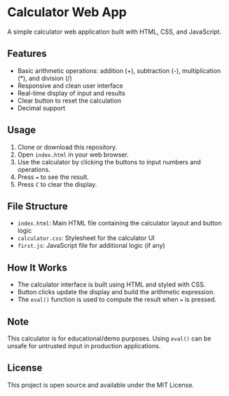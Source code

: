 # Calculator Web App

A simple calculator web application built with HTML, CSS, and JavaScript.

## Features
- Basic arithmetic operations: addition (+), subtraction (-), multiplication (*), and division (/)
- Responsive and clean user interface
- Real-time display of input and results
- Clear button to reset the calculation
- Decimal support

## Usage
1. Clone or download this repository.
2. Open `index.html` in your web browser.
3. Use the calculator by clicking the buttons to input numbers and operations.
4. Press `=` to see the result.
5. Press `C` to clear the display.

## File Structure
- `index.html`: Main HTML file containing the calculator layout and button logic
- `calculator.css`: Stylesheet for the calculator UI
- `first.js`: JavaScript file for additional logic (if any)

## How It Works
- The calculator interface is built using HTML and styled with CSS.
- Button clicks update the display and build the arithmetic expression.
- The `eval()` function is used to compute the result when `=` is pressed.

## Note
This calculator is for educational/demo purposes. Using `eval()` can be unsafe for untrusted input in production applications.

## License
This project is open source and available under the MIT License.
